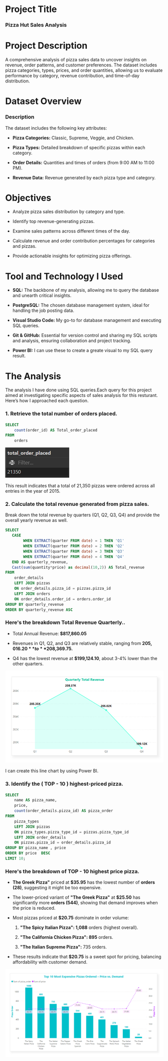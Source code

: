 
# Project Title

### Pizza Hut Sales Analysis

# Project Description

A comprehensive analysis of pizza sales data to uncover insights on revenue, order patterns, and customer preferences. The dataset includes pizza categories, types, prices, and order quantities, allowing us to evaluate performance by category, revenue contribution, and time-of-day distribution.

# Dataset Overview

### Description

The dataset includes the following key attributes:

- **Pizza Categories:** Classic, Supreme, Veggie, and Chicken.

- **Pizza Types:** Detailed breakdown of specific pizzas within each category.

- **Order Details:** Quantities and times of orders (from 9:00 AM to 11:00 PM).

- **Revenue Data:** Revenue generated by each pizza type and category.

# Objectives

- Analyze pizza sales distribution by category and type.

- Identify top revenue-generating pizzas.

- Examine sales patterns across different times of the day.

- Calculate revenue and order contribution percentages for categories and pizzas.

- Provide actionable insights for optimizing pizza offerings.

# Tool and Technology I Used

- **SQL:** The backbone of my analysis, allowing me to query the database and unearth critical insights.

- **PostgreSQL:** The chosen database management system, ideal for handling the job posting data.

- **Visual Studio Code:** My go-to for database management and executing SQL queries.

- **Git & GitHub:** Essential for version control and sharing my SQL scripts and analysis, ensuring collaboration and project tracking.

- **Power BI:** I can use these to create a greate visual to my SQL query result.
    

# The Analysis 

The analysis I have done using SQL queries.Each query for this project aimed at investigating specific aspects of sales analysis for this resturant. Here’s how I approached each question.

### 1. Retrieve the total number of orders placed.

```sql
SELECT
    count(order_id) AS Total_order_placed
FROM
    orders
```

![total_order](assets/Capture.PNG)

This result indicates that a total of 21,350 pizzas were ordered across all entries in the year of 2015.

### 2. Calculate the total revenue generated from pizza sales.

Break down the total revenue by quarters (Q1, Q2, Q3, Q4) and provide the overall yearly revenue as well.

```sql
SELECT
   CASE
        WHEN EXTRACT(quarter FROM date) = 1 THEN 'Q1'
        WHEN EXTRACT(quarter FROM date) = 2 THEN 'Q2'
        WHEN EXTRACT(quarter FROM date) = 3 THEN 'Q3'
        WHEN EXTRACT(quarter FROM date) = 4 THEN 'Q4'
   END AS quarterly_revenue,
   Cast(sum(quantity*price) as decimal(10,2)) AS Total_revenue
FROM
    order_details
    LEFT JOIN pizzas
    ON order_details.pizza_id = pizzas.pizza_id
    LEFT JOIN orders
    ON order_details.order_id = orders.order_id
GROUP BY quarterly_revenue
ORDER BY quarterly_revenue ASC
```
### Here's the breakdown Total Revenue Quarterly..

- Total Annual Revenue: **$817,860.05**

- Revenues in Q1, Q2, and Q3 are relatively stable, ranging
   from **$205,016.20** to **$208,369.75.**

- Q4 has the lowest revenue at **$199,124.10**, about 3-4% lower than the other quarters.

![revenue](assets/c_1.PNG)

I can create this line chart by using Power BI.

### 3. Identify the ( TOP - 10 ) highest-priced pizza.

```sql
SELECT
    name AS pizza_name,
    price,
    count(order_details.pizza_id) AS pizza_order
FROM
    pizza_types
    LEFT JOIN pizzas
    ON pizza_types.pizza_type_id = pizzas.pizza_type_id
    LEFT JOIN order_details
    ON pizzas.pizza_id = order_details.pizza_id
GROUP BY pizza_name , price
ORDER BY price  DESC
LIMIT 10;
```
### Here's the breakdown of TOP - 10 highest price pizza.

- **The Greek Pizza"** priced at **$35.95** has the lowest number of
   **orders (28)**, suggesting it might be too expensive.

- The lower-priced variant of **"The Greek Pizza"** at **$25.50** has 
   significantly more **orders (544)**, showing that demand improves when the price is reduced.

- Most pizzas priced at **$20.75** dominate in order volume: 

    1. **"The Spicy Italian Pizza": 1,088** orders (highest overall).

    2. **"The California Chicken Pizza": 895** orders.

    3. **"The Italian Supreme Pizza":** 735 orders.

- These results indicate that **$20.75** is a sweet spot for pricing, balancing affordability with customer demand.

![highest price pizza](assets\c_2.PNG)



